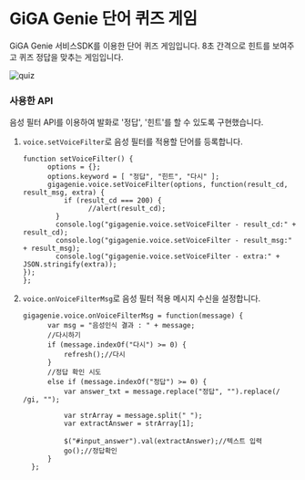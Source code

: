 # GiGA Genie 단어 퀴즈 게임

GiGA Genie 서비스SDK를 이용한 단어 퀴즈 게임입니다. 
8초 간격으로 힌트를 보여주고 퀴즈 정답을 맞추는 게임입니다.

![quiz](https://user-images.githubusercontent.com/32326946/31001723-dcf77d22-a520-11e7-870f-0f9a8a2aaa82.png)

### 사용한 API
음성 필터 API를 이용하여 발화로 '정답', '힌트'를 할 수 있도록 구현했습니다.

 1. `voice.setVoiceFilter`로 음성 필터를 적용할 단어를 등록합니다.

        function setVoiceFilter() {
		      options = {};
		      options.keyword = [ "정답", "힌트", "다시" ];
		      gigagenie.voice.setVoiceFilter(options, function(result_cd, result_msg, extra) {
			      if (result_cd === 200) {
				        //alert(result_cd);
			    }
			    console.log("gigagenie.voice.setVoiceFilter - result_cd:" + result_cd);
			    console.log("gigagenie.voice.setVoiceFilter - result_msg:" + result_msg);
			    console.log("gigagenie.voice.setVoiceFilter - extra:" + JSON.stringify(extra));
		});
	    };

 2. `voice.onVoiceFilterMsg`로 음성 필터 적용 메시지 수신을 설정합니다.
 
        gigagenie.voice.onVoiceFilterMsg = function(message) {
		      var msg = "음성인식 결과 : " + message;
		      //다시하기
		      if (message.indexOf("다시") >= 0) {
			      refresh();//다시
		      }
		      //정답 확인 시도
		      else if (message.indexOf("정답") >= 0) {
			      var answer_txt = message.replace("정답", "").replace(/ /gi, "");
			
			      var strArray = message.split(" ");
			      var extractAnswer = strArray[1];
			
			      $("#input_answer").val(extractAnswer);//텍스트 입력
			      go();//정답확인
		      }
	      };
